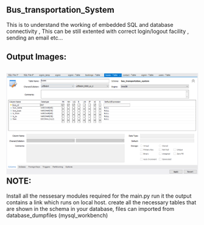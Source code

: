 Bus_transportation_System
---------------------------
This is to understand the working of embedded SQL and database connectivity , This can be still extented with correct login/logout facility , sending an email etc...

Output Images: 
-----
![](./Schema/buses.PNG)
NOTE: 
------------
Install all the nessesary modules required for the main.py
run it 
the output contains a link which runs on local host.
create all the necessary tables that are shown in the schema in your database, 
files can imported from database_dumpfiles (mysql_workbench)
